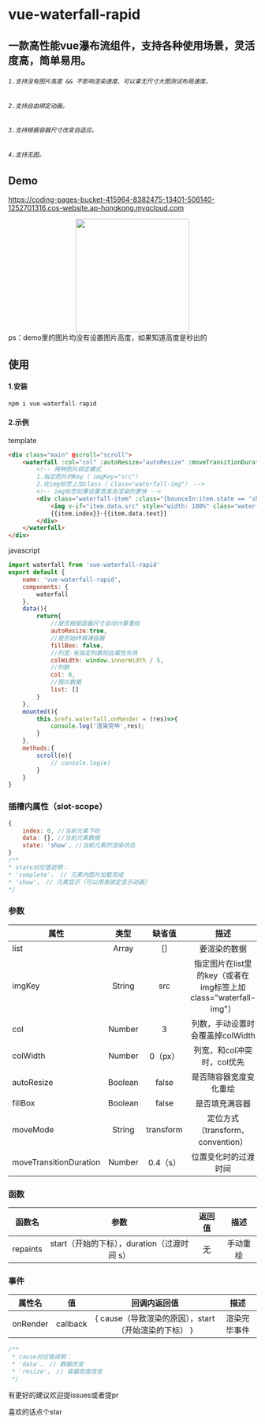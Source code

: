 
# vue-waterfall-rapid
## 一款高性能vue瀑布流组件，支持各种使用场景，灵活度高，简单易用。
###### `1.支持没有图片高度 && 不影响渲染速度、可以拿无尺寸大图测试布局速度。`
###### `2.支持自由绑定动画。`
###### `3.支持根据容器尺寸改变自适应。`
###### `4.支持无图。`
## Demo
https://coding-pages-bucket-415964-8382475-13401-506140-1252701316.cos-website.ap-hongkong.myqcloud.com
<div align=center ><img width="230" height="230" src="https://pubser-res.zhenai.com/other/temp/202102/22/16543568946880.png"/></div>
ps：demo里的图片均没有设置图片高度，如果知道高度是秒出的

## 使用
#### 1.安装
```javaScript
npm i vue-waterfall-rapid
```
#### 2.示例
template
```html
<div class="main" @scroll="scroll">
    <waterfall :col="col" :autoResize="autoResize" :moveTransitionDuration="0.4" :fillBox="fillBox" :col-width="colWidth" :list="list" ref="waterfall" imgKey="src">
        <!-- 两种图片绑定模式
        1.指定图片的Key（ imgKey="src"）
        2.在img标签上加class（ class="waterfall-img"） -->
        <!-- img标签如果设置宽高会渲染的更快 -->
        <div class="waterfall-item" :class="{bounceIn:item.state == 'show'}" slot-scope="item">
            <img v-if="item.data.src" style="width: 100%" class="waterfall-img" :src="item.data.src">
            {{item.index}}-{{item.data.text}}
        </div>
    </waterfall>
</div>
```

javascript
```javascript
import waterfall from 'vue-waterfall-rapid'
export default {
    name: 'vue-waterfall-rapid',
    components: {
        waterfall
    },
    data(){
        return{
            //是否根据容器尺寸自动计算重绘
            autoResize:true,
            //是否始终填满容器
            fillBox: false,
            //列宽-有指定列数则此属性失效
            colWidth: window.innerWidth / 5,
            //列数
            col: 0,
            //图片数据
            list: []
        }
    },
    mounted(){
        this.$refs.waterfall.onRender = (res)=>{
            console.log('渲染完毕',res);
        }
    },
    methods:{
        scroll(e){
            // console.log(e)
        }
    }
}

```
### 插槽内属性（slot-scope）
```javascript
{
    index: 0, //当前元素下标
    data: {}, //当前元素数据
    state: 'show', //当前元素的渲染状态
}
/**
* state对应值说明：
* 'complete'， // 元素内图片加载完成
* 'show'， // 元素显示（可以用来绑定显示动画）
*/
```

### 参数
| 属性           | 类型   | 缺省值  | 描述  |
| ------------- |:------:|:------:|:-----:|
| list      | Array  | []       |要渲染的数据|
| imgKey    | String | src      |指定图片在list里的key（或者在img标签上加 class="waterfall-img"）|
| col       | Number | 3        |列数，手动设置时会覆盖掉colWidth|
| colWidth  | Number | 0（px）  |列宽，和col冲突时，col优先|
| autoResize| Boolean | false   |是否随容器宽度变化重绘|
| fillBox   | Boolean | false   |是否填充满容器|
| moveMode  | String | transform |定位方式（transform、convention）|
| moveTransitionDuration| Number | 0.4（s）     |位置变化时的过渡时间|

### 函数
| 函数名         | 参数          | 返回值  |描述|
| ------------- |:------:   |:------:|:------:|
| repaints      |  start（开始的下标），duration（过渡时间 s）  |   无   |手动重绘|

### 事件
| 属性名         | 值  | 回调内返回值  |描述|
| ------------- |:------:|:------:|:------:|
| onRender      |  callback  |   { cause（导致渲染的原因），start（开始渲染的下标） }   |渲染完毕事件|

```javascript
/**
 * cause对应值说明：
 * 'data'， // 数据改变
 * 'resize'， // 容器宽度改变
 */
```

有更好的建议欢迎提issues或者提pr

喜欢的话点个star

